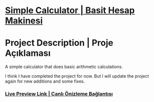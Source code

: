 # [Simple Calculator | Basit Hesap Makinesi](https://www.theodinproject.com/lessons/foundations-calculator)

# Project Description | Proje Açıklaması

A simple calculator that does basic arithmetic calculations.

I think I have completed the project for now. 
But I will update the project again for new additions and some fixes.

### [Live Preview Link | Canlı Önizleme Bağlantısı](https://htmlpreview.github.io/?https://github.com/selimbiber/Pure-JavaScript-Projects/blob/main/SimpleCalculator/index.html)